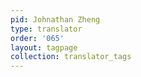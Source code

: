 ```yaml
---
pid: Johnathan Zheng
type: translator
order: '065'
layout: tagpage
collection: translator_tags
---
```

